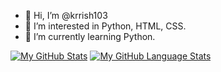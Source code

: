- 👋 Hi, I’m @krrish103
- 👀 I’m interested in Python, HTML, CSS.
- 🌱 I’m currently learning Python.

<!---
krrish103/krrish103 is a ✨ special ✨ repository because its `README.md` (this file) appears on your GitHub profile.
You can click the Preview link to take a look at your changes.
--->
[![My GitHub Stats](https://github-readme-stats.vercel.app/api/?username=krrish103&count_private=true&theme=tokyonight&showicons=true)]()
[![My GitHub Language Stats](https://github-readme-stats.vercel.app/api/top-langs/?username=krrish103_count=5&theme=tokyonight)]()
